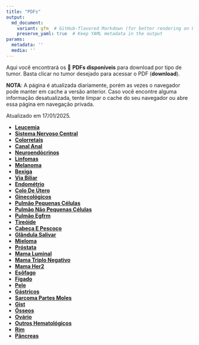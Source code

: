 ```yaml
---
title: "PDFs"
output: 
  md_document:
    variant: gfm  # GitHub-flavored Markdown (for better rendering on GitHub)
    preserve_yaml: true  # Keep YAML metadata in the output
params:
  metadata: ''
  media: ''
---
```


<script async src="https://scripts.simpleanalyticscdn.com/latest.js"></script>

Aqui você encontrará os 📝 **PDFs disponíveis** para download por tipo
de tumor. Basta clicar no tumor desejado para acessar o PDF
(**download**).

**NOTA**: A página é atualizada diariamente, porém as vezes o navegador
pode manter em cache a versão anterior. Caso você encontre alguma
informação desatualizada, tente limpar o cache do seu navegador ou abre
essa página em navegação privada.

Atualizado em 17/01/2025.

- [**Leucemia**](https://coeoralmeds-e768.restdb.io/media/678a0327f63b8048000dff1e?download=true)
- [**Sistema Nervoso
  Central**](https://coeoralmeds-e768.restdb.io/media/678a0328f63b8048000dff21?download=true)
- [**Colorretais**](https://coeoralmeds-e768.restdb.io/media/678a032af63b8048000dff26?download=true)
- [**Canal
  Anal**](https://coeoralmeds-e768.restdb.io/media/678a032cf63b8048000dff28?download=true)
- [**Neuroendócrinos**](https://coeoralmeds-e768.restdb.io/media/678a032df63b8048000dff2a?download=true)
- [**Linfomas**](https://coeoralmeds-e768.restdb.io/media/678a032ef63b8048000dff2c?download=true)
- [**Melanoma**](https://coeoralmeds-e768.restdb.io/media/678a0330f63b8048000dff2e?download=true)
- [**Bexiga**](https://coeoralmeds-e768.restdb.io/media/678a0331f63b8048000dff30?download=true)
- [**Via
  Biliar**](https://coeoralmeds-e768.restdb.io/media/678a0332f63b8048000dff32?download=true)
- [**Endométrio**](https://coeoralmeds-e768.restdb.io/media/678a0333f63b8048000dff34?download=true)
- [**Colo De
  Útero**](https://coeoralmeds-e768.restdb.io/media/678a0336f63b8048000dff36?download=true)
- [**Ginecológicos**](https://coeoralmeds-e768.restdb.io/media/678a0337f63b8048000dff38?download=true)
- [**Pulmão Pequenas
  Células**](https://coeoralmeds-e768.restdb.io/media/678a0338f63b8048000dff3d?download=true)
- [**Pulmão Não Pequenas
  Células**](https://coeoralmeds-e768.restdb.io/media/678a033af63b8048000dff3f?download=true)
- [**Pulmão
  Egfrm**](https://coeoralmeds-e768.restdb.io/media/678a033bf63b8048000dff41?download=true)
- [**Tireóide**](https://coeoralmeds-e768.restdb.io/media/678a033ef63b8048000dff45?download=true)
- [**Cabeça E
  Pescoço**](https://coeoralmeds-e768.restdb.io/media/678a033ff63b8048000dff47?download=true)
- [**Glândula
  Salivar**](https://coeoralmeds-e768.restdb.io/media/678a0340f63b8048000dff49?download=true)
- [**Mieloma**](https://coeoralmeds-e768.restdb.io/media/678a0342f63b8048000dff4b?download=true)
- [**Próstata**](https://coeoralmeds-e768.restdb.io/media/678a0343f63b8048000dff4d?download=true)
- [**Mama
  Luminal**](https://coeoralmeds-e768.restdb.io/media/678a0345f63b8048000dff51?download=true)
- [**Mama Triplo
  Negativo**](https://coeoralmeds-e768.restdb.io/media/678a0347f63b8048000dff53?download=true)
- [**Mama
  Her2**](https://coeoralmeds-e768.restdb.io/media/678a0348f63b8048000dff55?download=true)
- [**Esôfago**](https://coeoralmeds-e768.restdb.io/media/678a0349f63b8048000dff57?download=true)
- [**Fígado**](https://coeoralmeds-e768.restdb.io/media/678a034bf63b8048000dff58?download=true)
- [**Pele**](https://coeoralmeds-e768.restdb.io/media/678a034cf63b8048000dff5b?download=true)
- [**Gástricos**](https://coeoralmeds-e768.restdb.io/media/678a034df63b8048000dff5d?download=true)
- [**Sarcoma Partes
  Moles**](https://coeoralmeds-e768.restdb.io/media/678a034ef63b8048000dff5f?download=true)
- [**Gist**](https://coeoralmeds-e768.restdb.io/media/678a0350f63b8048000dff61?download=true)
- [**Ósseos**](https://coeoralmeds-e768.restdb.io/media/678a0351f63b8048000dff63?download=true)
- [**Ovário**](https://coeoralmeds-e768.restdb.io/media/678a0352f63b8048000dff65?download=true)
- [**Outros
  Hematológicos**](https://coeoralmeds-e768.restdb.io/media/678a0354f63b8048000dff67?download=true)
- [**Rim**](https://coeoralmeds-e768.restdb.io/media/678a0355f63b8048000dff69?download=true)
- [**Pâncreas**](https://coeoralmeds-e768.restdb.io/media/678a0356f63b8048000dff6b?download=true)

